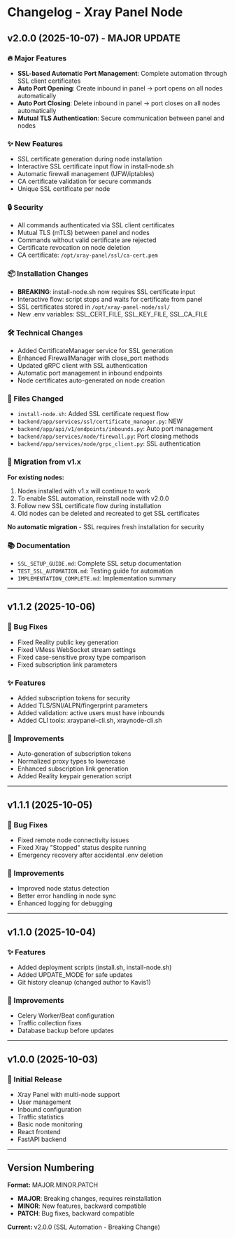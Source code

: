 # Changelog - Xray Panel Node

## v2.0.0 (2025-10-07) - MAJOR UPDATE

### 🔥 Major Features
- **SSL-based Automatic Port Management**: Complete automation through SSL client certificates
- **Auto Port Opening**: Create inbound in panel → port opens on all nodes automatically
- **Auto Port Closing**: Delete inbound in panel → port closes on all nodes automatically
- **Mutual TLS Authentication**: Secure communication between panel and nodes

### ✨ New Features
- SSL certificate generation during node installation
- Interactive SSL certificate input flow in install-node.sh
- Automatic firewall management (UFW/iptables)
- CA certificate validation for secure commands
- Unique SSL certificate per node

### 🔒 Security
- All commands authenticated via SSL client certificates
- Mutual TLS (mTLS) between panel and nodes
- Commands without valid certificate are rejected
- Certificate revocation on node deletion
- CA certificate: `/opt/xray-panel/ssl/ca-cert.pem`

### 📦 Installation Changes
- **BREAKING**: install-node.sh now requires SSL certificate input
- Interactive flow: script stops and waits for certificate from panel
- SSL certificates stored in `/opt/xray-panel-node/ssl/`
- New .env variables: SSL_CERT_FILE, SSL_KEY_FILE, SSL_CA_FILE

### 🛠 Technical Changes
- Added CertificateManager service for SSL generation
- Enhanced FirewallManager with close_port methods
- Updated gRPC client with SSL authentication
- Automatic port management in inbound endpoints
- Node certificates auto-generated on node creation

### 📝 Files Changed
- `install-node.sh`: Added SSL certificate request flow
- `backend/app/services/ssl/certificate_manager.py`: NEW
- `backend/app/api/v1/endpoints/inbounds.py`: Auto port management
- `backend/app/services/node/firewall.py`: Port closing methods
- `backend/app/services/node/grpc_client.py`: SSL authentication

### 🔄 Migration from v1.x
**For existing nodes:**
1. Nodes installed with v1.x will continue to work
2. To enable SSL automation, reinstall node with v2.0.0
3. Follow new SSL certificate flow during installation
4. Old nodes can be deleted and recreated to get SSL certificates

**No automatic migration** - SSL requires fresh installation for security

### 📚 Documentation
- `SSL_SETUP_GUIDE.md`: Complete SSL setup documentation
- `TEST_SSL_AUTOMATION.md`: Testing guide for automation
- `IMPLEMENTATION_COMPLETE.md`: Implementation summary

---

## v1.1.2 (2025-10-06)

### 🐛 Bug Fixes
- Fixed Reality public key generation
- Fixed VMess WebSocket stream settings
- Fixed case-sensitive proxy type comparison
- Fixed subscription link parameters

### ✨ Features
- Added subscription tokens for security
- Added TLS/SNI/ALPN/fingerprint parameters
- Added validation: active users must have inbounds
- Added CLI tools: xraypanel-cli.sh, xraynode-cli.sh

### 🔧 Improvements
- Auto-generation of subscription tokens
- Normalized proxy types to lowercase
- Enhanced subscription link generation
- Added Reality keypair generation script

---

## v1.1.1 (2025-10-05)

### 🐛 Bug Fixes
- Fixed remote node connectivity issues
- Fixed Xray "Stopped" status despite running
- Emergency recovery after accidental .env deletion

### 🔧 Improvements
- Improved node status detection
- Better error handling in node sync
- Enhanced logging for debugging

---

## v1.1.0 (2025-10-04)

### ✨ Features
- Added deployment scripts (install.sh, install-node.sh)
- Added UPDATE_MODE for safe updates
- Git history cleanup (changed author to Kavis1)

### 🔧 Improvements
- Celery Worker/Beat configuration
- Traffic collection fixes
- Database backup before updates

---

## v1.0.0 (2025-10-03)

### 🎉 Initial Release
- Xray Panel with multi-node support
- User management
- Inbound configuration
- Traffic statistics
- Basic node monitoring
- React frontend
- FastAPI backend

---

## Version Numbering

**Format:** MAJOR.MINOR.PATCH

- **MAJOR**: Breaking changes, requires reinstallation
- **MINOR**: New features, backward compatible
- **PATCH**: Bug fixes, backward compatible

**Current:** v2.0.0 (SSL Automation - Breaking Change)
